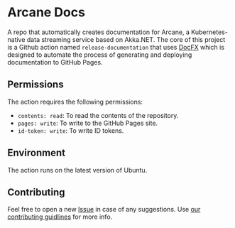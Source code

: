 # Arcane Docs

A repo that automatically creates documentation for Arcane, a Kubernetes-native data streaming service based on Akka.NET. The core of this project is a Github action named `release-documentation` that uses [DocFX](https://github.com/dotnet/docfx) which is designed to automate the process of generating and deploying documentation to GitHub Pages.


## Permissions

The action requires the following permissions:

- `contents: read`: To read the contents of the repository.
- `pages: write`: To write to the GitHub Pages site.
- `id-token: write`: To write ID tokens.

## Environment

The action runs on the latest version of Ubuntu.

## Contributing

Feel free to open a new [Issue](https://github.com/SneaksAndData/arcane-docs/issues) in case of any suggestions. Use [our contributing guidlines](https://github.com/SneaksAndData/arcane-docs/blob/main/contributing.md) for more info.
